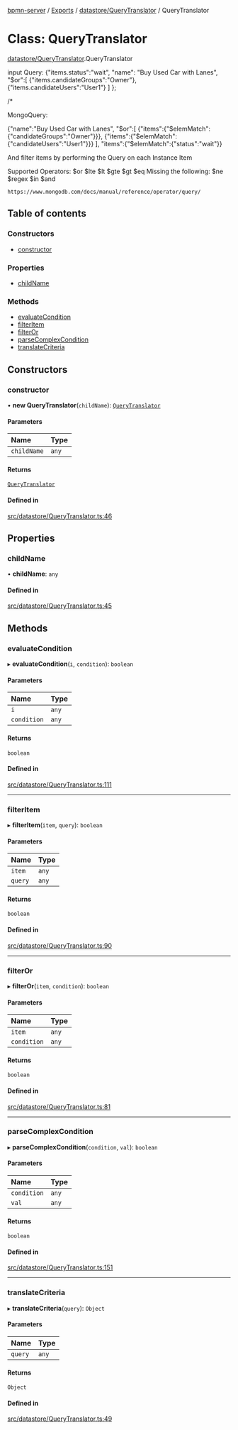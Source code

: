[bpmn-server](../README.md) / [Exports](../modules.md) / [datastore/QueryTranslator](../modules/datastore_QueryTranslator.md) / QueryTranslator

# Class: QueryTranslator

[datastore/QueryTranslator](../modules/datastore_QueryTranslator.md).QueryTranslator

input Query:
{"items.status":"wait",
	"name": "Buy Used Car with Lanes",
	"$or":[
		{"items.candidateGroups":"Owner"},
		{"items.candidateUsers":"User1"}
		]
		};

/*

MongoQuery:

{"name":"Buy Used Car with Lanes",
"$or":[
		{"items":{"$elemMatch":{"candidateGroups":"Owner"}}},
		{"items":{"$elemMatch":{"candidateUsers":"User1"}}}
	],
"items":{"$elemMatch":{"status":"wait"}}

And filter items by performing the Query on each Instance Item 

Supported Operators:
		$or
		$lte
		$lt
		$gte
		$gt
		$eq
	Missing the following:
		$ne
		$regex
		$in
		$and
		
	https://www.mongodb.com/docs/manual/reference/operator/query/

## Table of contents

### Constructors

- [constructor](datastore_QueryTranslator.QueryTranslator.md#constructor)

### Properties

- [childName](datastore_QueryTranslator.QueryTranslator.md#childname)

### Methods

- [evaluateCondition](datastore_QueryTranslator.QueryTranslator.md#evaluatecondition)
- [filterItem](datastore_QueryTranslator.QueryTranslator.md#filteritem)
- [filterOr](datastore_QueryTranslator.QueryTranslator.md#filteror)
- [parseComplexCondition](datastore_QueryTranslator.QueryTranslator.md#parsecomplexcondition)
- [translateCriteria](datastore_QueryTranslator.QueryTranslator.md#translatecriteria)

## Constructors

### constructor

• **new QueryTranslator**(`childName`): [`QueryTranslator`](datastore_QueryTranslator.QueryTranslator.md)

#### Parameters

| Name | Type |
| :------ | :------ |
| `childName` | `any` |

#### Returns

[`QueryTranslator`](datastore_QueryTranslator.QueryTranslator.md)

#### Defined in

[src/datastore/QueryTranslator.ts:46](https://github.com/linonetwo/bpmn-server/blob/02da6f2/src/datastore/QueryTranslator.ts#L46)

## Properties

### childName

• **childName**: `any`

#### Defined in

[src/datastore/QueryTranslator.ts:45](https://github.com/linonetwo/bpmn-server/blob/02da6f2/src/datastore/QueryTranslator.ts#L45)

## Methods

### evaluateCondition

▸ **evaluateCondition**(`i`, `condition`): `boolean`

#### Parameters

| Name | Type |
| :------ | :------ |
| `i` | `any` |
| `condition` | `any` |

#### Returns

`boolean`

#### Defined in

[src/datastore/QueryTranslator.ts:111](https://github.com/linonetwo/bpmn-server/blob/02da6f2/src/datastore/QueryTranslator.ts#L111)

___

### filterItem

▸ **filterItem**(`item`, `query`): `boolean`

#### Parameters

| Name | Type |
| :------ | :------ |
| `item` | `any` |
| `query` | `any` |

#### Returns

`boolean`

#### Defined in

[src/datastore/QueryTranslator.ts:90](https://github.com/linonetwo/bpmn-server/blob/02da6f2/src/datastore/QueryTranslator.ts#L90)

___

### filterOr

▸ **filterOr**(`item`, `condition`): `boolean`

#### Parameters

| Name | Type |
| :------ | :------ |
| `item` | `any` |
| `condition` | `any` |

#### Returns

`boolean`

#### Defined in

[src/datastore/QueryTranslator.ts:81](https://github.com/linonetwo/bpmn-server/blob/02da6f2/src/datastore/QueryTranslator.ts#L81)

___

### parseComplexCondition

▸ **parseComplexCondition**(`condition`, `val`): `boolean`

#### Parameters

| Name | Type |
| :------ | :------ |
| `condition` | `any` |
| `val` | `any` |

#### Returns

`boolean`

#### Defined in

[src/datastore/QueryTranslator.ts:151](https://github.com/linonetwo/bpmn-server/blob/02da6f2/src/datastore/QueryTranslator.ts#L151)

___

### translateCriteria

▸ **translateCriteria**(`query`): `Object`

#### Parameters

| Name | Type |
| :------ | :------ |
| `query` | `any` |

#### Returns

`Object`

#### Defined in

[src/datastore/QueryTranslator.ts:49](https://github.com/linonetwo/bpmn-server/blob/02da6f2/src/datastore/QueryTranslator.ts#L49)
